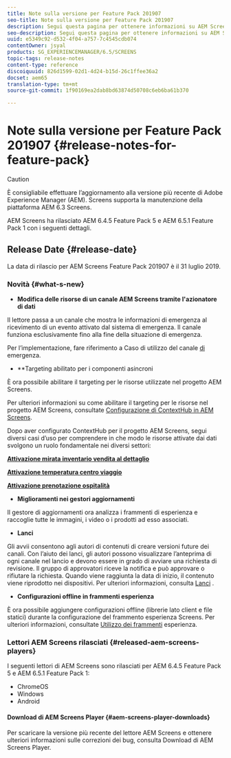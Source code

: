 ```yaml
---
title: Note sulla versione per Feature Pack 201907
seo-title: Note sulla versione per Feature Pack 201907
description: Segui questa pagina per ottenere informazioni su AEM Screens Feature Pack 201907, rilasciato il 31 luglio 2019.
seo-description: Segui questa pagina per ottenere informazioni su AEM Screens Feature Pack 201907, rilasciato il 31 luglio 2019.
uuid: e5349c92-d532-4f04-a757-7c4545cdb074
contentOwner: jsyal
products: SG_EXPERIENCEMANAGER/6.5/SCREENS
topic-tags: release-notes
content-type: reference
discoiquuid: 826d1599-02d1-4d24-b15d-26c1ffee36a2
docset: aem65
translation-type: tm+mt
source-git-commit: 1f90169ea2dab8bd63874d50708c6eb6ba61b370

---
```



# Note sulla versione per Feature Pack 201907 {#release-notes-for-feature-pack}

>[!CAUTION]
>
>È consigliabile effettuare l’aggiornamento alla versione più recente di Adobe Experience Manager (AEM). Screens supporta la manutenzione della piattaforma AEM 6.3 Screens.

AEM Screens ha rilasciato AEM 6.4.5 Feature Pack 5 e AEM 6.5.1 Feature Pack 1 con i seguenti dettagli.

## Release Date {#release-date}

La data di rilascio per AEM Screens Feature Pack 201907 è il 31 luglio 2019.

### Novità {#what-s-new}

* **Modifica delle risorse di un canale AEM Screens tramite l&#39;azionatore di dati**

Il lettore passa a un canale che mostra le informazioni di emergenza al ricevimento di un evento attivato dal sistema di emergenza. Il canale funziona esclusivamente fino alla fine della situazione di emergenza.

Per l’implementazione, fare riferimento a Caso di utilizzo del canale [di](emergency-channel.md) emergenza.

* **Targeting abilitato per i componenti asincroni

È ora possibile abilitare il targeting per le risorse utilizzate nel progetto AEM Screens.

Per ulteriori informazioni su come abilitare il targeting per le risorse nel progetto AEM Screens, consultate [Configurazione di ContextHub in AEM Screens](configuring-context-hub.md).

Dopo aver configurato ContextHub per il progetto AEM Screens, segui diversi casi d’uso per comprendere in che modo le risorse attivate dai dati svolgono un ruolo fondamentale nei diversi settori:

**[Attivazione mirata inventario vendita al dettaglio](retail-inventory-activation.md)**

**[Attivazione temperatura centro viaggio](local-temperature-activation.md)**

**[Attivazione prenotazione ospitalità](hospitality-reservation-activation.md)**

* **Miglioramenti nei gestori aggiornamenti**

Il gestore di aggiornamenti ora analizza i frammenti di esperienza e raccoglie tutte le immagini, i video o i prodotti ad esso associati.

* **Lanci**

Gli avvii consentono agli autori di contenuti di creare versioni future dei canali. Con l’aiuto dei lanci, gli autori possono visualizzare l’anteprima di ogni canale nel lancio e devono essere in grado di avviare una richiesta di revisione. Il gruppo di approvatori riceve la notifica e può approvare o rifiutare la richiesta. Quando viene raggiunta la data di inizio, il contenuto viene riprodotto nei dispositivi.
Per ulteriori informazioni, consulta [Lanci](launches.md) .

* **Configurazioni offline in frammenti esperienza**

È ora possibile aggiungere configurazioni offline (librerie lato client e file statici) durante la configurazione del frammento esperienza Screens. Per ulteriori informazioni, consultate [Utilizzo dei frammenti](experience-fragments-in-screens.md) esperienza.

### Lettori AEM Screens rilasciati {#released-aem-screens-players}

I seguenti lettori di AEM Screens sono rilasciati per AEM 6.4.5 Feature Pack 5 e AEM 6.5.1 Feature Pack 1:

* ChromeOS
* Windows
* Android

#### Download di AEM Screens Player {#aem-screens-player-downloads}

Per scaricare la versione più recente del lettore AEM Screens e ottenere ulteriori informazioni sulle correzioni dei bug, consulta Download [](https://download.macromedia.com/screens/)di AEM Screens Player.
